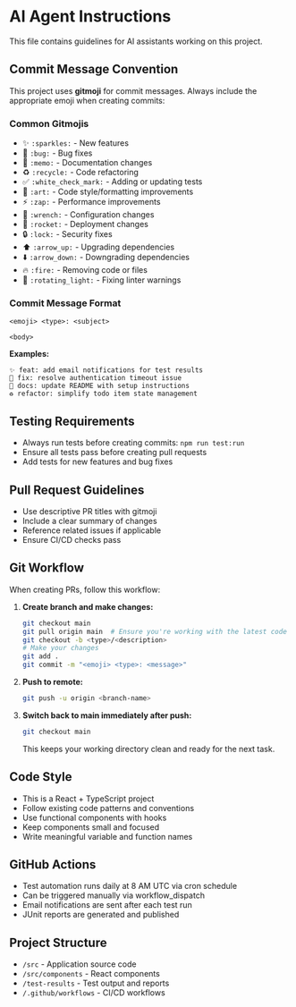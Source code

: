 # AI Agent Instructions

This file contains guidelines for AI assistants working on this project.

## Commit Message Convention

This project uses **gitmoji** for commit messages. Always include the appropriate emoji when creating commits:

### Common Gitmojis

- ✨ `:sparkles:` - New features
- 🐛 `:bug:` - Bug fixes
- 📝 `:memo:` - Documentation changes
- ♻️ `:recycle:` - Code refactoring
- ✅ `:white_check_mark:` - Adding or updating tests
- 🎨 `:art:` - Code style/formatting improvements
- ⚡ `:zap:` - Performance improvements
- 🔧 `:wrench:` - Configuration changes
- 🚀 `:rocket:` - Deployment changes
- 🔒 `:lock:` - Security fixes
- ⬆️ `:arrow_up:` - Upgrading dependencies
- ⬇️ `:arrow_down:` - Downgrading dependencies
- 🔥 `:fire:` - Removing code or files
- 🚨 `:rotating_light:` - Fixing linter warnings

### Commit Message Format

```
<emoji> <type>: <subject>

<body>
```

**Examples:**

```
✨ feat: add email notifications for test results
🐛 fix: resolve authentication timeout issue
📝 docs: update README with setup instructions
♻️ refactor: simplify todo item state management
```

## Testing Requirements

- Always run tests before creating commits: `npm run test:run`
- Ensure all tests pass before creating pull requests
- Add tests for new features and bug fixes

## Pull Request Guidelines

- Use descriptive PR titles with gitmoji
- Include a clear summary of changes
- Reference related issues if applicable
- Ensure CI/CD checks pass

## Git Workflow

When creating PRs, follow this workflow:

1. **Create branch and make changes:**

   ```bash
   git checkout main
   git pull origin main  # Ensure you're working with the latest code
   git checkout -b <type>/<description>
   # Make your changes
   git add .
   git commit -m "<emoji> <type>: <message>"
   ```

2. **Push to remote:**

   ```bash
   git push -u origin <branch-name>
   ```

3. **Switch back to main immediately after push:**
   ```bash
   git checkout main
   ```
   This keeps your working directory clean and ready for the next task.

## Code Style

- This is a React + TypeScript project
- Follow existing code patterns and conventions
- Use functional components with hooks
- Keep components small and focused
- Write meaningful variable and function names

## GitHub Actions

- Test automation runs daily at 8 AM UTC via cron schedule
- Can be triggered manually via workflow_dispatch
- Email notifications are sent after each test run
- JUnit reports are generated and published

## Project Structure

- `/src` - Application source code
- `/src/components` - React components
- `/test-results` - Test output and reports
- `/.github/workflows` - CI/CD workflows
